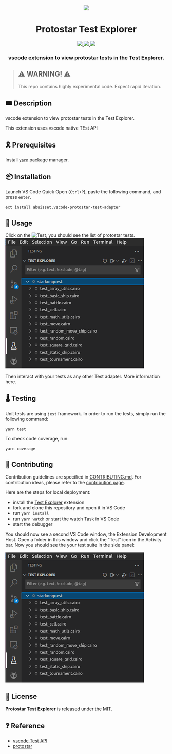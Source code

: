 <p align="center">
    <img src="resources/img/logo.png">
</p>
<div align="center">
  <h1 align="center">Protostar Test Explorer</h1>
  <p align="center">
    <a href="https://discord.gg/onlydust">
        <img src="https://img.shields.io/badge/Discord-6666FF?style=for-the-badge&logo=discord&logoColor=white">
    </a>
    <a href="https://twitter.com/intent/follow?screen_name=onlydust_xyz">
        <img src="https://img.shields.io/badge/Twitter-1DA1F2?style=for-the-badge&logo=twitter&logoColor=white">
    </a>
    <a href="https://contributions.onlydust.xyz/">
        <img src="https://img.shields.io/badge/Contribute-6A1B9A?style=for-the-badge&logo=notion&logoColor=white">
    </a>
  </p>
  
  <h3 align="center">vscode extension to view protostar tests in the Test Explorer.</h3>
</div>

> ## ⚠️ WARNING! ⚠️
>
> This repo contains highly experimental code.
> Expect rapid iteration.

## 🎟️ Description

vscode extension to view protostar tests in the Test Explorer.

This extension uses vscode native TEst API

## 🎗️ Prerequisites

Install [`yarn`](https://classic.yarnpkg.com/lang/en/docs/install/#debian-stable) package manager.

## 📦 Installation

Launch VS Code Quick Open (`Ctrl+P`), paste the following command, and press `enter`.
```
ext install abuisset.vscode-protostar-test-adapter
```

## 🔬 Usage

Click on the ![Test](./img/test-explorer-icon.png), you should see the list of protostar tests.
![test view](img/tests-view.png)

Then interact with your tests as any other Test adapter.
More information here.

## 🌡️ Testing

Unit tests are using `jest` framework.
In order to run the tests, simply run the following command:
```
yarn test
```

To check code coverage, run:
```
yarn coverage
```

## 🫶 Contributing

Contribution guidelines are specified in [CONTRIBUTING.md](CONTRIBUTING.md).
For contribution ideas, please refer to the [contribution page](https://contributions.onlydust.xyz).

Here are the steps for local deployment:

* install the [Test Explorer](https://marketplace.visualstudio.com/items?itemName=hbenl.vscode-test-explorer) extension
* fork and clone this repository and open it in VS Code
* run `yarn install`
* run `yarn watch` or start the watch Task in VS Code
* start the debugger

You should now see a second VS Code window, the Extension Development Host.
Open a folder in this window and click the "Test" icon in the Activity bar.
Now you should see the your test suite in the side panel:

![test view](img/tests-view.png)

## 📄 License

**Protostar Test Explorer** is released under the [MIT](LICENSE).

## ❓ Reference 

* [vscode Test API](https://code.visualstudio.com/api/extension-guides/testing)
* [protostar](https://docs.swmansion.com/protostar/)

